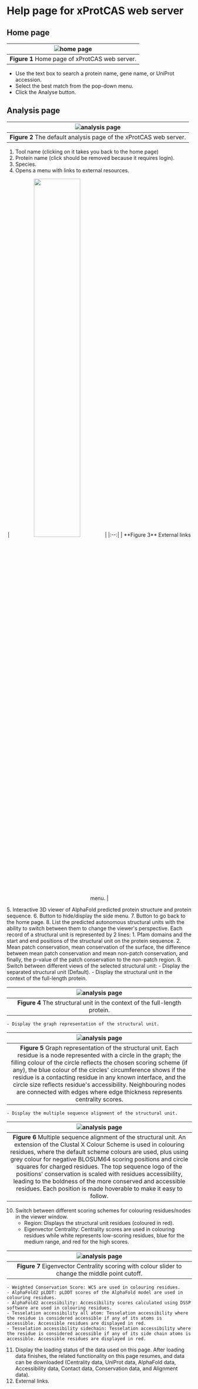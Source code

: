 # Help page for xProtCAS web server

## Home page

| ![home page](https://raw.githubusercontent.com/hkotb/xProtCAS/main/img/homepage.png) |
|:--:|
| **Figure 1** Home page of xProtCAS web server. |
- Use the text box to search a protein name, gene name, or UniProt accession.
- Select the best match from the pop-down menu.
- Click the Analyse button.

## Analysis page

| ![analysis page](https://raw.githubusercontent.com/hkotb/xProtCAS/main/img/analysis_page1.png) |
|:--:|
| **Figure 2** The default analysis page of the xProtCAS web server. |
1. Tool name (clicking on it takes you back to the home page)
2. Protein name (click should be removed because it requires login).
3. Species.
4. Opens a menu with links to external resources.

<p align="center">
| <img src="https://raw.githubusercontent.com/hkotb/xProtCAS/main/img/analysis_page2.png" height="50%" width="50%"/> |
|:--:|
| **Figure 3** External links menu. |
</p>
5. Interactive 3D viewer of AlphaFold predicted protein structure and protein sequence.
6. Button to hide/display the side menu.
7. Button to go back to the home page.
8. List the predicted autonomous structural units with the ability to switch between them to change the viewer's perspective. Each record of a structural unit is represented by 2 lines:
    1. Pfam domains and the start and end positions of the structural unit on the protein sequence.
    2. Mean patch conservation, mean conservation of the surface, the difference between mean patch conservation and mean non-patch conservation, and finally, the p-value of the patch conservation to the non-patch region.
9. Switch between different views of the selected structural unit:
    - Display the separated structural unit (Default).
    - Display the structural unit in the context of the full-length protein.

| ![analysis page](https://raw.githubusercontent.com/hkotb/xProtCAS/main/img/analysis_page3.png) |
|:--:|
| **Figure 4** The structural unit in the context of the full-length protein. |
    - Display the graph representation of the structural unit.

| ![analysis page](https://raw.githubusercontent.com/hkotb/xProtCAS/main/img/analysis_page4.png) |
|:--:|
| **Figure 5** Graph representation of the structural unit. Each residue is a node represented with a circle in the graph; the filling colour of the circle reflects the chosen scoring scheme (if any), the blue colour of the circles' circumference shows if the residue is a contacting residue in any known interface, and the circle size reflects residue's accessibility. Neighbouring nodes are connected with edges where edge thickness represents centrality scores. |
    - Display the multiple sequence alignment of the structural unit.

| ![analysis page](https://raw.githubusercontent.com/hkotb/xProtCAS/main/img/analysis_page5.png)| 
|:--:|
| **Figure 6** Multiple sequence alignment of the structural unit. An extension of the Clustal X Colour Scheme is used in colouring residues, where the default scheme colours are used, plus using grey colour for negative BLOSUM64 scoring positions and circle squares for charged residues. The top sequence logo of the positions' conservation is scaled with residues accessibility, leading to the boldness of the more conserved and accessible residues. Each position is made hoverable to make it easy to follow. |
10. Switch between different scoring schemes for colouring residues/nodes in the viewer window.
    - Region: Displays the structural unit residues (coloured in red).
    - Eigenvector Centrality: Centrality scores are used in colouring residues while white represents low-scoring residues, blue for the medium range, and red for the high scores.

| ![analysis page](https://raw.githubusercontent.com/hkotb/xProtCAS/main/img/analysis_page6.png)| 
|:--:|
| **Figure 7** Eigenvector Centrality scoring with colour slider to change the middle point cutoff. |
    - Weighted Conservation Score: WCS are used in colouring residues.
    - AlphaFold2 pLDDT: pLDDT scores of the AlphaFold model are used in colouring residues.
    - AlphaFold2 accessibility: Accessibility scores calculated using DSSP software are used in colouring residues.
    - Tesselation accessibility all atom: Tesselation accessibility where the residue is considered accessible if any of its atoms is accessible. Accessible residues are displayed in red.
    - Tesselation accessibility sidechain: Tesselation accessibility where the residue is considered accessible if any of its side chain atoms is accessible. Accessible residues are displayed in red.
11. Display the loading status of the data used on this page. After loading data finishes, the related functionality on this page resumes, and data can be downloaded (Centrality data, UniProt data, AlphaFold data, Accessibility data, Contact data, Conservation data, and Alignment data).
12. External links.

